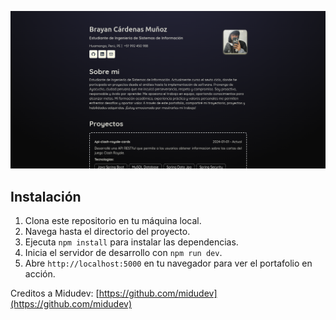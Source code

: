 ![Diseño](/public/banner.png)


## Instalación

1. Clona este repositorio en tu máquina local.
2. Navega hasta el directorio del proyecto.
3. Ejecuta `npm install` para instalar las dependencias.
4. Inicia el servidor de desarrollo con `npm run dev`.
5. Abre `http://localhost:5000` en tu navegador para ver el portafolio en acción.

Creditos a Midudev: [https://github.com/midudev](https://github.com/midudev)